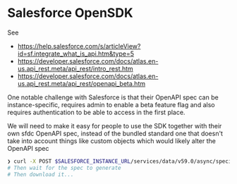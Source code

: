 
# Salesforce OpenSDK

See 

- https://help.salesforce.com/s/articleView?id=sf.integrate_what_is_api.htm&type=5
- https://developer.salesforce.com/docs/atlas.en-us.api_rest.meta/api_rest/intro_rest.htm
- https://developer.salesforce.com/docs/atlas.en-us.api_rest.meta/api_rest/openapi_beta.htm

One notable challenge with Salesforce is that their OpenAPI spec can be instance-specific, requires admin to enable a 
beta feature flag and also requires authentication to be able to access in the first place. 

We will need to make it easy for people to use the SDK together with their own sfdc OpenAPI spec, instead of the bundled
standard one that doesn't take into account things like custom objects which would likely alter the OpenAPI spec

```bash
❯ curl -X POST $SALESFORCE_INSTANCE_URL/services/data/v59.0/async/specifications/oas3
# Then wait for the spec to generate
# Then download it...

```